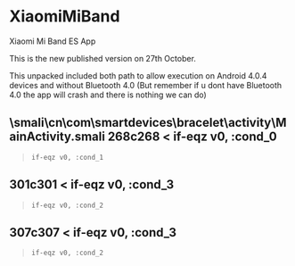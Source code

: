 XiaomiMiBand
============

Xiaomi Mi Band ES App

This is the new published version on 27th October.

This unpacked included both path to allow execution on Android 4.0.4 devices and without Bluetooth 4.0 (But remember if u dont have Bluetooth 4.0 the app will crash and there is nothing we can do)

\smali\cn\com\smartdevices\bracelet\activity\MainActivity.smali
268c268
<     if-eqz v0, :cond_0
---
>     if-eqz v0, :cond_1
301c301
<     if-eqz v0, :cond_3
---
>     if-eqz v0, :cond_2
307c307
<     if-eqz v0, :cond_3
---
>     if-eqz v0, :cond_2

